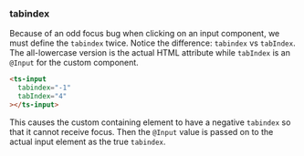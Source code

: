 ### tabindex

Because of an odd focus bug when clicking on an input component, we must define the `tabindex`
twice. Notice the difference: `tabindex` vs `tabIndex`. The all-lowercase version is the actual HTML
attribute while `tabIndex` is an `@Input` for the custom component.

```html
<ts-input
  tabindex="-1"
  tabIndex="4"
></ts-input>
```

This causes the custom containing element to have a negative `tabindex` so that it cannot receive
focus. Then the `@Input` value is passed on to the actual input element as the true `tabindex`.
